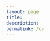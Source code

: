 ```yaml
---
layout: page
title:
description: 
permalink: /cv
---
```


<script>
    window.location.href = "/activity.html?active=CV";
</script>